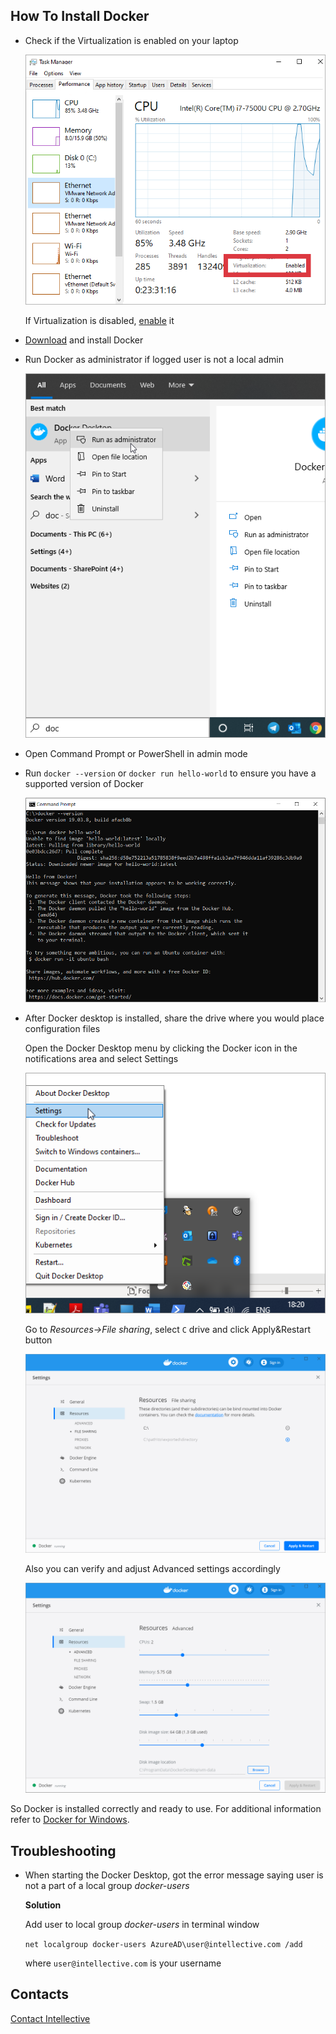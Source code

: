 ## How To Install Docker

- Check if the Virtualization is enabled on your laptop 

	![virtualization-enabled](.\images\how-to-install-docker-1.png) 
	
	If Virtualization is disabled, [enable](https://mashtips.com/enable-virtualization-windows-10/) it 

- [Download](https://hub.docker.com/editions/community/docker-ce-desktop-windows/) and install Docker 
- Run Docker as administrator if logged user is not a local admin 
	
	![run-docker-as-admin](how-to-install-docker-2.png) 

- Open Command Prompt or PowerShell in admin mode 
- Run `docker --version` or `docker run hello-world` to ensure you have a supported version of Docker 
	
	![cmd-docker-helloworld](how-to-install-docker-3-updated.png) 

- After Docker desktop is installed, share the drive where you would place configuration files 
	
	Open the Docker Desktop menu by clicking the Docker icon in the notifications area and select Settings 
	
	![docker-settings-select](how-to-install-docker-4.png) 
	
	Go to *Resources->File sharing*, select `C` drive and click Apply&Restart button 
	
	![docker-settings](how-to-install-docker-5-updated.png) 
	
	Also you can verify and adjust Advanced settings accordingly 
	
	![docker-settings-advanced](how-to-install-docker-6.png) 
	
So Docker is installed correctly and ready to use. 
For additional information refer to [Docker for Windows](https://docs.docker.com/docker-for-windows/). 
	
## Troubleshooting 

- When starting the Docker Desktop, got the error message saying user is not a part of a local group *docker-users* 
	
	**Solution** 
	
	Add user to local group *docker-users* in terminal window  

	`net localgroup docker-users AzureAD\user@intellective.com /add` 

	where `user@intellective.com` is your username 

## Contacts

[Contact Intellective](https://www.intellective.com/contact-us/)
